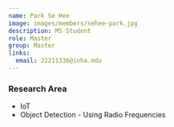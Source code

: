 ```yaml
---
name: Park Se Hee
image: images/members/sehee-park.jpg
description: MS Student
role: Master
group: Master
links:
  email: 22211336@inha.edu
---
```


### Research Area
- IoT
- Object Detection - Using Radio Frequencies